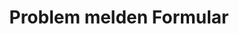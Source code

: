 ---
title: Problem melden Formular
routes:
  default: '/problem/form'
forms:
  contact-form:
    fields:
      - name: message
        type: honeypot

      - name: name
        type: honeypot

      - name: email
        type: honeypot

      - name: user_message
        label: CONTACT.FORM_MESSAGE
        size: long
        placeholder: CONTACT.FORM_MESSAGE
        autofocus: on
        type: textarea
        outerclasses: form-element
        validate:
          required: true

      - name: user_firstname
        label: CONTACT.FORM_FIRSTNAME
        placeholder: CONTACT.FORM_FIRSTNAME
        autocomplete: on
        type: text
        outerclasses: form-element
        validate:
          required: true

      - name: user_lastname
        label: CONTACT.FORM_LASTNAME
        placeholder: CONTACT.FORM_LASTNAME
        autocomplete: on
        type: text
        outerclasses: form-element
        validate:
          required: true

      - name: user_organisation
        label: CONTACT.FORM_COMPANY
        placeholder: CONTACT.FORM_COMPANY
        autocomplete: on
        type: text
        outerclasses: form-element

      - name: user_email
        label: CONTACT.FORM_EMAIL
        placeholder: CONTACT.FORM_EMAIL
        type: email
        outerclasses: form-element
        validate:
          rule: email
          required: true

      - name: user_phone
        label: CONTACT.FORM_PHONE
        placeholder: CONTACT.FORM_PHONE
        type: text
        outerclasses: form-element

    buttons:
      - type: submit
        value: COMMON.FORM_BUTTON_SUBMIT
        outerclasses: subtext-submit
        classes: button

    process:
      - email:
          from: "{{ config.plugins.email.from }}"
          to:
            - "{{ config.plugins.email.to }}"
            - "{{ form.value.user_email }}"
          reply_to:
            - "{{ form.value.user_email }}"
          subject: CONTACT.REPORT_EMAIL_SUBJECT
          body: "{% include 'forms/contact/contact.email.html.twig' %}"
      - save:
          fileprefix: contact-
          dateformat: Ymd-His-u
          extension: txt
          body: "{% include 'forms/data.txt.twig' %}"
      - message: CONTACT.SUCCESS
      - display: "/contact/success"
---
